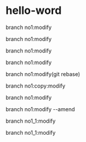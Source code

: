 # hello-word
branch no1:modify

branch no1:modify

branch no1:modify

branch no1:modify

branch no1:modify(git rebase)

branch no1:copy:modify

branch no1:modify

branch no1:modify --amend

branch no1_1:modify

branch no1_1:modify